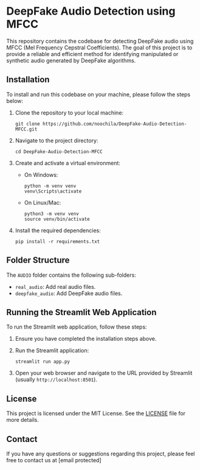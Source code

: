 # DeepFake Audio Detection using MFCC
This repository contains the codebase for detecting DeepFake audio using MFCC (Mel Frequency Cepstral Coefficients). The goal of this project is to provide a reliable and efficient method for identifying manipulated or synthetic audio generated by DeepFake algorithms.

## Installation

To install and run this codebase on your machine, please follow the steps below:

1. Clone the repository to your local machine:
    ```
    git clone https://github.com/noochila/DeepFake-Audio-Detection-MFCC.git
    ```

2. Navigate to the project directory:
    ```
    cd DeepFake-Audio-Detection-MFCC
    ```

3. Create and activate a virtual environment:
   - On Windows:
     ```
     python -m venv venv
     venv\Scripts\activate
     ```
   - On Linux/Mac:
     ```
     python3 -m venv venv
     source venv/bin/activate
     ```

4. Install the required dependencies:
    ```
    pip install -r requirements.txt
    ```



## Folder Structure

The `AUDIO` folder contains the following sub-folders:
- `real_audio`: Add real audio files.
- `deepfake_audio`: Add DeepFake audio files.


## Running the Streamlit Web Application
To run the Streamlit web application, follow these steps:

1. Ensure you have completed the installation steps above.

2. Run the Streamlit application:
    ```
    streamlit run app.py
    ```

3. Open your web browser and navigate to the URL provided by Streamlit (usually `http://localhost:8501`).


## License

This project is licensed under the MIT License. See the [LICENSE](LICENSE) file for more details.

## Contact

If you have any questions or suggestions regarding this project, please feel free to contact us at [email protected]

